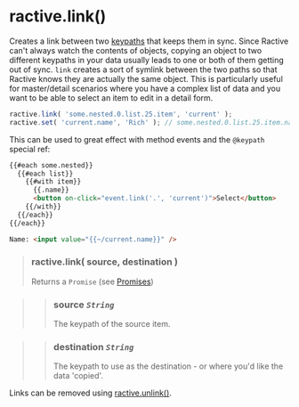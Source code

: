 # ractive.link()


Creates a link between two [keypaths](keypath.md) that keeps them in sync. Since Ractive can't always watch the contents of objects, copying an object to two different keypaths in your data usually leads to one or both of them getting out of sync. `link` creates a sort of symlink between the two paths so that Ractive knows they are actually the same object. This is particularly useful for master/detail scenarios where you have a complex list of data and you want to be able to select an item to edit in a detail form.

```js
ractive.link( 'some.nested.0.list.25.item', 'current' );
ractive.set( 'current.name', 'Rich' ); // some.nested.0.list.25.item.name is also updated to be 'Rich'
```

This can be used to great effect with method events and the `@keypath` special ref:
```html
{{#each some.nested}}
  {{#each list}}
    {{#with item}}
      {{.name}}
      <button on-click="event.link('.', 'current')">Select</button>
    {{/with}}
  {{/each}}
{{/each}}

Name: <input value="{{~/current.name}}" />
```

> ### ractive.link( source, destination )
> Returns a `Promise` (see [Promises](Promises.md))

> > ### **source** *`String`*
> > The keypath of the source item.

> > ### **destination** *`String`*
> > The keypath to use as the destination - or where you'd like the data 'copied'.

Links can be removed using [ractive.unlink()](ractive.unlink().md).
